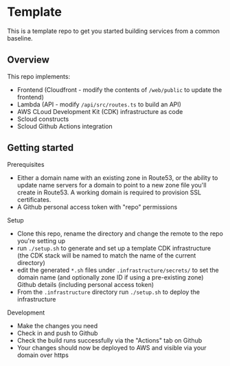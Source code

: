 # Template

This is a template repo to get you started building services from a common baseline.

## Overview

This repo implements:

 * Frontend (Cloudfront - modify the contents of `/web/public` to update the frontend)
 * Lambda (API - modify `/api/src/routes.ts` to build an API)
 * AWS CLoud Development Kit (CDK) infrastructure as code
 * Scloud constructs
 * Scloud Github Actions integration

## Getting started

Prerequisites
 * Either a domain name with an existing zone in Route53, or the ability to update name servers for a domain to point to a new zone file you'll create in Route53. A working domain is required to provision SSL certificates.
 * A Github personal access token with "repo" permissions

Setup
 * Clone this repo, rename the directory and change the remote to the repo you're setting up
 * run `./setup.sh` to generate and set up a template CDK infrastructure (the CDK stack will be named to match the name of the current directory)
 * edit the generated `*.sh` files under `.infrastructure/secrets/` to set the domain name (and optionally zone ID if using a pre-existing zone) Github details (including personal access token)
 * From the `.infrastructure` directory run `./setup.sh` to deploy the infrastructure

Development
 * Make the changes you need
 * Check in and push to Github
 * Check the build runs successfully via the "Actions" tab on Github
 * Your changes should now be deployed to AWS and visible via your domain over https
